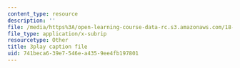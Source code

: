 ```yaml
---
content_type: resource
description: ''
file: /media/https%3A/open-learning-course-data-rc.s3.amazonaws.com/18-02sc-multivariable-calculus-fall-2010/741beca639e7546ea4359ee4fb197801_IYlzo-bxrqs.vtt
file_type: application/x-subrip
resourcetype: Other
title: 3play caption file
uid: 741beca6-39e7-546e-a435-9ee4fb197801
---
```


